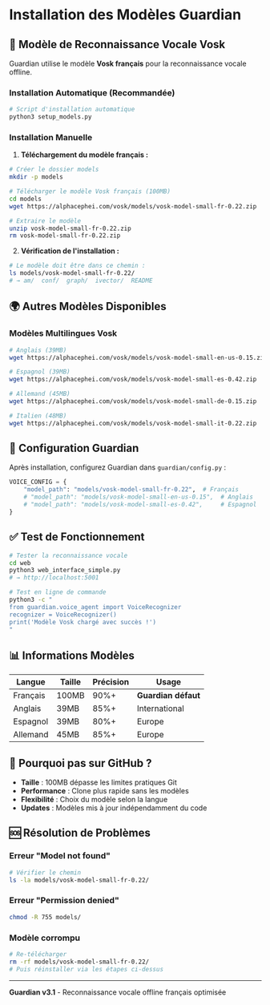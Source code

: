 # Installation des Modèles Guardian

## 🎤 Modèle de Reconnaissance Vocale Vosk

Guardian utilise le modèle **Vosk français** pour la reconnaissance vocale offline.

### Installation Automatique (Recommandée)

```bash
# Script d'installation automatique
python3 setup_models.py
```

### Installation Manuelle

1. **Téléchargement du modèle français :**
```bash
# Créer le dossier models
mkdir -p models

# Télécharger le modèle Vosk français (100MB)
cd models
wget https://alphacephei.com/vosk/models/vosk-model-small-fr-0.22.zip

# Extraire le modèle  
unzip vosk-model-small-fr-0.22.zip
rm vosk-model-small-fr-0.22.zip
```

2. **Vérification de l'installation :**
```bash
# Le modèle doit être dans ce chemin :
ls models/vosk-model-small-fr-0.22/
# → am/  conf/  graph/  ivector/  README
```

## 🌍 Autres Modèles Disponibles

### Modèles Multilingues Vosk

```bash
# Anglais (39MB)
wget https://alphacephei.com/vosk/models/vosk-model-small-en-us-0.15.zip

# Espagnol (39MB)  
wget https://alphacephei.com/vosk/models/vosk-model-small-es-0.42.zip

# Allemand (45MB)
wget https://alphacephei.com/vosk/models/vosk-model-small-de-0.15.zip

# Italien (48MB)
wget https://alphacephei.com/vosk/models/vosk-model-small-it-0.22.zip
```

## 🔧 Configuration Guardian

Après installation, configurez Guardian dans `guardian/config.py` :

```python
VOICE_CONFIG = {
    "model_path": "models/vosk-model-small-fr-0.22",  # Français
    # "model_path": "models/vosk-model-small-en-us-0.15",  # Anglais
    # "model_path": "models/vosk-model-small-es-0.42",     # Espagnol
}
```

## ✅ Test de Fonctionnement

```bash
# Tester la reconnaissance vocale
cd web
python3 web_interface_simple.py
# → http://localhost:5001

# Test en ligne de commande
python3 -c "
from guardian.voice_agent import VoiceRecognizer
recognizer = VoiceRecognizer()
print('Modèle Vosk chargé avec succès !')
"
```

## 📊 Informations Modèles

| Langue | Taille | Précision | Usage |
|--------|--------|-----------|--------|
| Français | 100MB | 90%+ | **Guardian défaut** |
| Anglais | 39MB | 85%+ | International |
| Espagnol | 39MB | 80%+ | Europe |
| Allemand | 45MB | 85%+ | Europe |

## 🚫 Pourquoi pas sur GitHub ?

- **Taille** : 100MB dépasse les limites pratiques Git
- **Performance** : Clone plus rapide sans les modèles  
- **Flexibilité** : Choix du modèle selon la langue
- **Updates** : Modèles mis à jour indépendamment du code

## 🆘 Résolution de Problèmes

### Erreur "Model not found"
```bash
# Vérifier le chemin
ls -la models/vosk-model-small-fr-0.22/
```

### Erreur "Permission denied"
```bash
chmod -R 755 models/
```

### Modèle corrompu
```bash
# Re-télécharger
rm -rf models/vosk-model-small-fr-0.22/
# Puis réinstaller via les étapes ci-dessus
```

---

**Guardian v3.1** - Reconnaissance vocale offline français optimisée